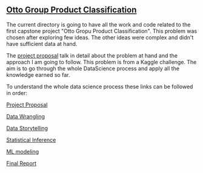 ## [Otto Group Product Classification](https://www.kaggle.com/c/otto-group-product-classification-challenge)

The current directory is going to have all the work and code related to the first capstone project "Otto Gropu Product Classification". This problem was chosen after exploring few ideas. The other ideas were complex and didn't have sufficient data at hand.

The [project proposal](https://github.com/NehaJain18/DataScience/blob/master/First_Capstone/ProjectProposal.md) talk in detail about the problem at hand and the approach I am going to follow. This problem is from a Kaggle challenge. The aim is to go through the whole DataScience process and apply all the knowledge earned so far.

To understand the whole data science process these links can be followed in order:

[Project Proposal](https://github.com/NehaJain18/DataScience/blob/master/First_Capstone/ProjectProposal.md)

[Data Wrangling](https://github.com/NehaJain18/DataScience/blob/master/First_Capstone/data-wrangling/DataWrangling.ipynb)

[Data Storytelling](https://github.com/NehaJain18/DataScience/blob/master/First_Capstone/data-storytelling/DataStoryTelling.ipynb)

[Statistical Inference](https://github.com/NehaJain18/DataScience/blob/master/First_Capstone/statistical-inference/StatisticalInference.ipynb)

[ML modeling](https://github.com/NehaJain18/DataScience/blob/master/First_Capstone/ml-modeling/modeling_main.ipynb)

[Final Report](https://github.com/NehaJain18/DataScience/blob/master/First_Capstone/report/FinalReport.ipynb)
